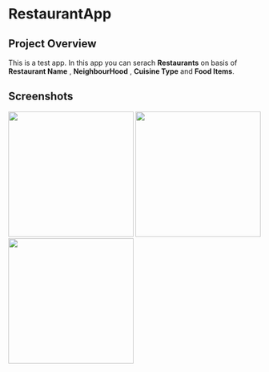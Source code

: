 # **RestaurantApp**


## **Project Overview**

This is a test app. In this app you can serach **Restaurants** on basis of **Restaurant Name** , **NeighbourHood** , **Cuisine Type** and **Food Items**.

## **Screenshots**

<img src="https://user-images.githubusercontent.com/7738156/148698543-d2342116-6fc3-48c3-a205-e8e0c3c2f0c2.gif" width="250"> <img src="https://user-images.githubusercontent.com/7738156/148698041-ba68933d-c0a1-42f1-a6cb-e3ec432a383e.jpg" width="250"> <img src="https://user-images.githubusercontent.com/7738156/148698030-014b88a1-569a-411e-aea6-74a02a3f44cc.jpg" width="250">
